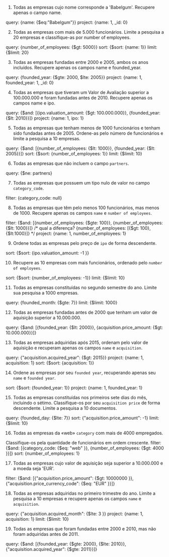 1. Todas as empresas cujo nome corresponde a 'Babelgum'. Recupere apenas o campo name.

query: {name: {$eq:"Babelgum"}}
project: {name: 1, _id: 0}

2. Todas as empresas com mais de 5.000 funcionários. Limite a pesquisa a 20 empresas e classifique-as por number of employees.

query: {number_of_employees: {$gt: 5000}}
sort: {$sort: {name: 1}}
limit: {$limit: 20}

3. Todas as empresas fundadas entre 2000 e 2005, ambos os anos incluídos. Recupere apenas os campos name e founded_year.

query: {founded_year: {$gte: 2000, $lte: 2005}}
project: {name: 1, founded_year: 1, _id: 0}

4. Todas as empresas que tiveram um Valor de Avaliação superior a 100.000.000 e foram fundadas antes de 2010. Recupere apenas os campos name e ipo.

query: {$and: [{ipo.valuation_amount: {$gt: 100.000.000}}, {founded_year: {$lt: 2010}}]}
project: {name: 1, ipo: 1}


5. Todas as empresas que tenham menos de 1000 funcionários e tenham sido fundadas antes de 2005. Ordene-as pelo número de funcionários e limite a pesquisa a 10 empresas.

query: {$and: [{number_of_employees: {$lt: 1000}}, {founded_year: {$lt: 2005}}]}
sort: {$sort: {number_of_employees: 1}}
limit: {$limit: 10}


6. Todas as empresas que não incluem o campo `partners`.

query: {$ne: partners}

 
7. Todas as empresas que possuem um tipo nulo de valor no campo `category_code`.

filter: {category_code: null}

8. Todas as empresas que têm pelo menos 100 funcionários, mas menos de 1000. Recupere apenas os campos `name` e `number of employees`.

filter: {$and: [{number_of_employees: {$gte: 100}}, {number_of_employees: {$lt: 1000}}]}
/* qual a diferença? {number_of_employees: [{$gt: 100}, {$lt:1000}]} */
project: {name: 1, number_of_employees: 1}

9. Ordene todas as empresas pelo preço de `ipo` de forma descendente.

sort: {$sort: {ipo.valuation_amount: -1 }}

10. Recupere as 10 empresas com mais funcionários, ordenado pelo `number of employees`.

sort: {$sort: {number_of_employees: -1}}
limit: {$limit: 10}

11. Todas as empresas constituídas no segundo semestre do ano. Limite sua pesquisa a 1000 empresas.

query: {founded_month: {$gte: 7}}
limit: {$limit: 1000}

12. Todas as empresas fundadas antes de 2000 que tenham um valor de aquisição superior a 10.000.000.

query: {$and: [{founded_year: {$lt: 2000}}, {acquisition.price_amount: {$gt: 10.000.000}}]}

13. Todas as empresas adquiridas após 2015, ordenam pelo valor de aquisição e recuperam apenas os campos `name` e `acquisition`.

query: {"acquisition.acquired_year": {$gt: 2015}}
project: {name: 1, acquisition: 1}
sort: {$sort: {acquisition: 1}}

14. Ordene as empresas por seu `founded year`, recuperando apenas seu` name` e `founded year`.

sort: {$sort: {founded_year: 1}}
project: {name: 1, founded_year: 1}

15. Todas as empresas constituídas nos primeiros sete dias do mês, incluindo o sétimo. Classifique-os por seu `acquisition price` de forma descendente. Limite a pesquisa a 10 documentos.

query: {founded_day: {$lte: 7}}
sort: {"acquisition.price_amount": -1}
limit: {$limit: 10}

16. Todas as empresas da «web» `category` com mais de 4000 empregados.

Classifique-os pela quantidade de funcionários em ordem crescente.
filter: {$and: [{category_code: {$eq: "web" }}, {number_of_employees: {$gt: 4000 }}]}
sort: {number_of_employees: 1}

17. Todas as empresas cujo valor de aquisição seja superior a 10.000.000 e a moeda seja 'EUR'.

filter: {$and: [{"acquisition.price_amount": {$gt: 10000000 }}, {"acquisition.price_currency_code": {$eq: "EUR" }}]}

18. Todas as empresas adquiridas no primeiro trimestre do ano. Limite a pesquisa a 10 empresas e recupere apenas os campos `name` e `acquisition`.

query: {"acquisition.acquired_month": {$lte: 3 }}
project: {name: 1, acquisition: 1}
limit: {$limit: 10}

19. Todas as empresas que foram fundadas entre 2000 e 2010, mas não foram adquiridas antes de 2011.

query: {$and: [{founded_year: {$gte: 2000}, {$lte: 2010}}, {"acquisition.acquired_year": {$gte: 2011}}]}
